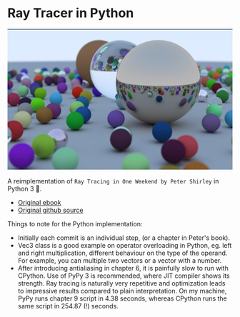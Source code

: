 # Ray Tracer in Python 

![Final image](./raytracer.png?raw=true)

A reimplementation of `Ray Tracing in One Weekend by Peter Shirley` in Python 3 :snake:.

 - [Original ebook](http://www.realtimerendering.com/raytracing/Ray%20Tracing%20in%20a%20Weekend.pdf)
 - [Original github source](https://github.com/petershirley/raytracinginoneweekend)

Things to note for the Python implementation:
* Initially each commit is an individual step, (or a chapter in Peter's book).
* Vec3 class is a good example on operator overloading in Python, eg. left and right multiplication, different behaviour on the type of the operand. For example, you can multiple two vectors or a vector with a number.
* After introducing antialiasing in chapter 6, it is painfully slow to run with CPython. Use of PyPy 3 is recommended, where JIT compiler shows its strength. Ray tracing is naturally very repetitive and optimization leads to impressive results compared to plain interpretation. On my machine, PyPy runs chapter 9 script in 4.38 seconds, whereas CPython runs the same script in 254.87 (!) seconds.
